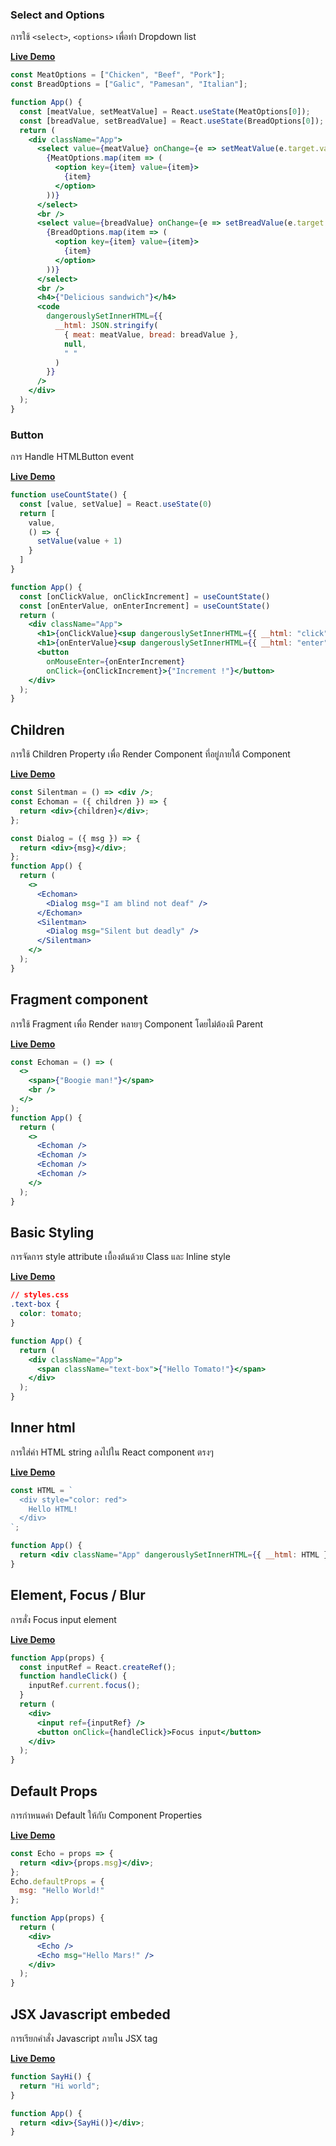 

### Select and Options
การใช้ `<select>`, `<options>` เพื่อทำ Dropdown list

**[Live Demo](https://codesandbox.io/s/rj0v506pyn)**

```jsx
const MeatOptions = ["Chicken", "Beef", "Pork"];
const BreadOptions = ["Galic", "Pamesan", "Italian"];

function App() {
  const [meatValue, setMeatValue] = React.useState(MeatOptions[0]);
  const [breadValue, setBreadValue] = React.useState(BreadOptions[0]);
  return (
    <div className="App">
      <select value={meatValue} onChange={e => setMeatValue(e.target.value)}>
        {MeatOptions.map(item => (
          <option key={item} value={item}>
            {item}
          </option>
        ))}
      </select>
      <br />
      <select value={breadValue} onChange={e => setBreadValue(e.target.value)}>
        {BreadOptions.map(item => (
          <option key={item} value={item}>
            {item}
          </option>
        ))}
      </select>
      <br />
      <h4>{"Delicious sandwich"}</h4>
      <code
        dangerouslySetInnerHTML={{
          __html: JSON.stringify(
            { meat: meatValue, bread: breadValue },
            null,
            " "
          )
        }}
      />
    </div>
  );
}
```

### Button
การ Handle HTMLButton event

**[Live Demo](https://codesandbox.io/s/wkv2n1r6lk)**

```jsx
function useCountState() {
  const [value, setValue] = React.useState(0)
  return [
    value,
    () => {
      setValue(value + 1)
    }
  ]
}

function App() {
  const [onClickValue, onClickIncrement] = useCountState()
  const [onEnterValue, onEnterIncrement] = useCountState()
  return (
    <div className="App">
      <h1>{onClickValue}<sup dangerouslySetInnerHTML={{ __html: "click" }} /></h1>
      <h1>{onEnterValue}<sup dangerouslySetInnerHTML={{ __html: "enter" }} /></h1>
      <button
        onMouseEnter={onEnterIncrement}
        onClick={onClickIncrement}>{"Increment !"}</button>
    </div>
  );
}
```



## Children

การใช้ Children Property เพื่อ Render Component ที่อยู่ภายใต้ Component

**[Live Demo](https://codesandbox.io/s/1o4jzj57v4)**

```jsx
const Silentman = () => <div />;
const Echoman = ({ children }) => {
  return <div>{children}</div>;
};

const Dialog = ({ msg }) => {
  return <div>{msg}</div>;
};
function App() {
  return (
    <>
      <Echoman>
        <Dialog msg="I am blind not deaf" />
      </Echoman>
      <Silentman>
        <Dialog msg="Silent but deadly" />
      </Silentman>
    </>
  );
}
```

## Fragment component

การใช้ Fragment เพื่อ Render หลายๆ Component โดยไม่ต้องมี Parent

**[Live Demo](https://codesandbox.io/s/zl4o2r6o23)**

```jsx
const Echoman = () => (
  <>
    <span>{"Boogie man!"}</span>
    <br />
  </>
);
function App() {
  return (
    <>
      <Echoman />
      <Echoman />
      <Echoman />
      <Echoman />
    </>
  );
}
```

## Basic Styling

การจัดการ style attribute เบื้องต้นด้วย Class และ Inline style

**[Live Demo](https://codesandbox.io/s/5k999x1mr4)**

```css
// styles.css
.text-box {
  color: tomato;
}
```

```jsx
function App() {
  return (
    <div className="App">
      <span className="text-box">{"Hello Tomato!"}</span>
    </div>
  );
}
```

## Inner html

การใส่ค่า HTML string ลงไปใน React component ตรงๆ

**[Live Demo](https://codesandbox.io/s/nwqlykv0xl)**

```jsx
const HTML = `
  <div style="color: red">
    Hello HTML!
  </div>
`;

function App() {
  return <div className="App" dangerouslySetInnerHTML={{ __html: HTML }} />;
}
```

## Element, Focus / Blur

การสั่ง Focus input element

**[Live Demo](https://codesandbox.io/s/n15or2wlkl)**

```jsx
function App(props) {
  const inputRef = React.createRef();
  function handleClick() {
    inputRef.current.focus();
  }
  return (
    <div>
      <input ref={inputRef} />
      <button onClick={handleClick}>Focus input</button>
    </div>
  );
}
```

## Default Props

การกำหนดค่า Default ให้กับ Component Properties

**[Live Demo](https://codesandbox.io/s/9z33pyx6ry)**

```jsx
const Echo = props => {
  return <div>{props.msg}</div>;
};
Echo.defaultProps = {
  msg: "Hello World!"
};

function App(props) {
  return (
    <div>
      <Echo />
      <Echo msg="Hello Mars!" />
    </div>
  );
}
```

## JSX Javascript embeded

การเรียกคำสั่ง Javascript ภายใน JSX tag

**[Live Demo](https://codesandbox.io/s/52ry62kzpk)**

```jsx
function SayHi() {
  return "Hi world";
}

function App() {
  return <div>{SayHi()}</div>;
}
```

